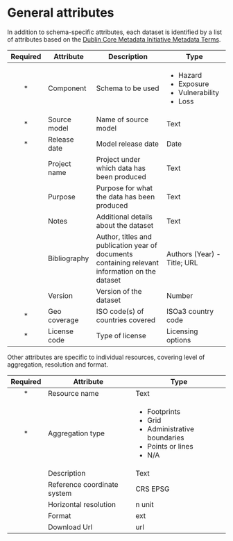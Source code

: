 # General attributes

In addition to schema-specific attributes, each dataset is identified by a list of attributes based on the [Dublin Core Metadata Initiative Metadata Terms](https://www.dublincore.org/specifications/dublin-core/dcmi-terms).

| **Required** | **Attribute** | **Description**                                                                                 | **Type**                                            |
| :----------: | ------------- | ----------------------------------------------------------------------------------------------- | --------------------------------------------------- |
|      \*      | Component     | Schema to be used                                                                               | <ul><li>Hazard<li>Exposure<li>Vulnerability<li>Loss |
|      \*      | Source model  | Name of source model                                                                            | Text                                                |
|      \*      | Release date  | Model release date                                                                              | Date                                                |
|              | Project name  | Project under which data has been produced                                                      | Text                                                |
|              | Purpose       | Purpose for what the data has been produced                                                     | Text                                                |
|              | Notes         | Additional details about the dataset                                                            | Text                                                |
|              | Bibliography  | Author, titles and publication year of documents containing relevant information on the dataset | Authors (Year) - Title; URL                         |
|              | Version       | Version of the dataset                                                                          | Number                                              |
|      \*      | Geo coverage  | ISO code(s) of countries covered                                                                | ISOa3 country code                                  |
|      \*      | License code  | Type of license                                                                                 | Licensing options                                   |

Other attributes are specific to individual resources, covering level of aggregation, resolution and format.

| **Required** | **Attribute**               | **Type**                                                                               |
| :----------: | --------------------------- | -------------------------------------------------------------------------------------- |
|      \*      | Resource name               | Text                                                                                   |
|      \*      | Aggregation type            | <ul><li>Footprints<li>Grid<li>Administrative boundaries<li>Points or lines<li>N/A</ul> |
|              | Description                 | Text                                                                                   |
|              | Reference coordinate system | CRS EPSG                                                                               |
|              | Horizontal resolution       | n unit                                                                                 |
|              | Format                      | ext                                                                                    |
|              | Download Url                | url                                                                                    |
